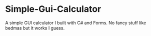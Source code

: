 # Simple-Gui-Calculator
A simple GUI calculator I built with C# and Forms. No fancy stuff like bedmas but it works I guess.
